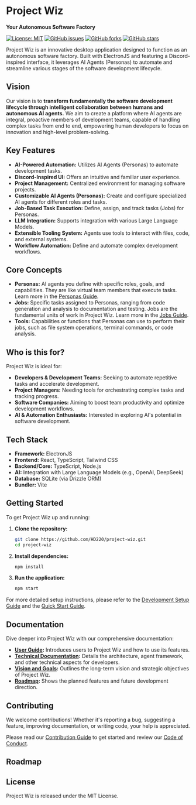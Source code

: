 # Project Wiz

**Your Autonomous Software Factory**

[![License: MIT](https://img.shields.io/badge/License-MIT-blue.svg)](https://opensource.org/licenses/MIT)
[![GitHub issues](https://img.shields.io/github/issues/HD220/project-wiz)](https://github.com/HD220/project-wiz/issues)
[![GitHub forks](https://img.shields.io/github/forks/HD220/project-wiz)](https://github.com/HD220/project-wiz/network)
[![GitHub stars](https://img.shields.io/github/stars/HD220/project-wiz)](https://github.com/HD220/project-wiz/stargazers)

Project Wiz is an innovative desktop application designed to function as an autonomous software factory. Built with ElectronJS and featuring a Discord-inspired interface, it leverages AI Agents (Personas) to automate and streamline various stages of the software development lifecycle.

## Vision

Our vision is to **transform fundamentally the software development lifecycle through intelligent collaboration between humans and autonomous AI agents.** We aim to create a platform where AI agents are integral, proactive members of development teams, capable of handling complex tasks from end to end, empowering human developers to focus on innovation and high-level problem-solving.



## Key Features

* **AI-Powered Automation:** Utilizes AI Agents (Personas) to automate development tasks.
* **Discord-Inspired UI:** Offers an intuitive and familiar user experience.
* **Project Management:** Centralized environment for managing software projects.
* **Customizable AI Agents (Personas):** Create and configure specialized AI agents for different roles and tasks.
* **Job-Based Task Execution:** Define, assign, and track tasks (Jobs) for Personas.
* **LLM Integration:** Supports integration with various Large Language Models.
* **Extensible Tooling System:** Agents use tools to interact with files, code, and external systems.
* **Workflow Automation:** Define and automate complex development workflows.

## Core Concepts

* **Personas:** AI agents you define with specific roles, goals, and capabilities. They are like virtual team members that execute tasks. Learn more in the [Personas Guide](./docs/user-guide/05-personas-agents.md).
* **Jobs:** Specific tasks assigned to Personas, ranging from code generation and analysis to documentation and testing. Jobs are the fundamental units of work in Project Wiz. Learn more in the [Jobs Guide](./docs/user-guide/06-jobs-automation.md).
* **Tools:** Capabilities or functions that Personas can use to perform their jobs, such as file system operations, terminal commands, or code analysis.

## Who is this for?

Project Wiz is ideal for:

* **Developers & Development Teams:** Seeking to automate repetitive tasks and accelerate development.
* **Project Managers:** Needing tools for orchestrating complex tasks and tracking progress.
* **Software Companies:** Aiming to boost team productivity and optimize development workflows.
* **AI & Automation Enthusiasts:** Interested in exploring AI's potential in software development.

## Tech Stack

* **Framework:** ElectronJS
* **Frontend:** React, TypeScript, Tailwind CSS
* **Backend/Core:** TypeScript, Node.js
* **AI:** Integration with Large Language Models (e.g., OpenAI, DeepSeek)
* **Database:** SQLite (via Drizzle ORM)
* **Bundler:** Vite

## Getting Started

To get Project Wiz up and running:

1. **Clone the repository:**

    ```bash
    git clone https://github.com/HD220/project-wiz.git
    cd project-wiz
    ```

2. **Install dependencies:**

    ```bash
    npm install
    ```

3. **Run the application:**

    ```bash
    npm start
    ```

For more detailed setup instructions, please refer to the [Development Setup Guide](./docs/developer/01-development-setup.md) and the [Quick Start Guide](./docs/user/02-getting-started.md).

## Documentation

Dive deeper into Project Wiz with our comprehensive documentation:

* **[User Guide](./docs/user/01-introduction.md):** Introduces users to Project Wiz and how to use its features.
* **[Technical Documentation](./docs/reference/01-software-architecture.md):** Details the architecture, agent framework, and other technical aspects for developers.
* **[Vision and Goals](./docs/project-overview/vision-and-goals.md):** Outlines the long-term vision and strategic objectives of Project Wiz.
* **[Roadmap](./docs/project-overview/roadmap.md):** Shows the planned features and future development direction.

## Contributing

We welcome contributions! Whether it's reporting a bug, suggesting a feature, improving documentation, or writing code, your help is appreciated.

Please read our [Contribution Guide](./docs/contribution-guide.md) to get started and review our [Code of Conduct](./docs/code-of-conduct.md).

## Roadmap



## License

Project Wiz is released under the MIT License.
